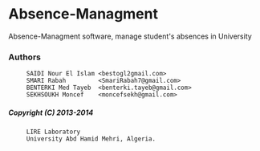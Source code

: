 Absence-Managment
=================

Absence-Managment software, manage student's absences in University

### Authors           
		 SAIDI Nour El Islam <bestogl2gmail.com>
		 SMARI Rabah         <SmariRabah7@gmail.com>
		 BENTERKI Med Tayeb  <benterki.tayeb@gmail.com>
		 SEKHSOUKH Moncef    <moncefsekh@gmail.com>


##### Copyright (C) 2013-2014
		 LIRE Laboratory
		 University Abd Hamid Mehri, Algeria.
